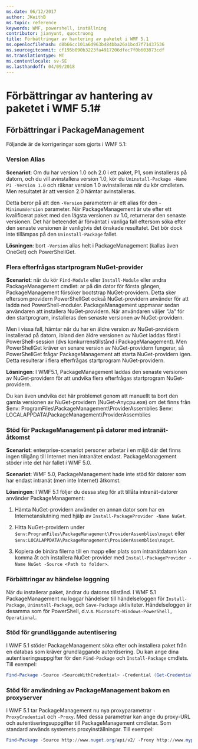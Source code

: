 ```yaml
---
ms.date: 06/12/2017
author: JKeithB
ms.topic: reference
keywords: WMF, powershell, inställning
contributor: jianyunt, quoctruong
title: Förbättringar av hantering av paketet i WMF 5.1
ms.openlocfilehash: d8b66cc101a6d963b484bba26a1bcd7f71437536
ms.sourcegitcommit: cf195b090b3223fa4917206dfec7f0b603873cdf
ms.translationtype: MT
ms.contentlocale: sv-SE
ms.lasthandoff: 04/09/2018
---
```

# <a name="improvements-to-package-management-in-wmf-51"></a>Förbättringar av hantering av paketet i WMF 5.1#

## <a name="improvements-in-packagemanagement"></a>Förbättringar i PackageManagement ##
Följande är de korrigeringar som gjorts i WMF 5.1:

### <a name="version-alias"></a>Version Alias

**Scenariot**: Om du har version 1.0 och 2.0 i ett paket, P1, som installeras på datorn, och du vill avinstallera version 1.0, kör du `Uninstall-Package -Name P1 -Version 1.0` och räknar version 1.0 avinstalleras när du kör cmdleten. Men resultatet är att version 2.0 hämtar avinstalleras.

Detta beror på att den `-Version` parametern är ett alias för den `-MinimumVersion` parameter. När PackageManagement är ute efter ett kvalificerat paket med den lägsta versionen av 1.0, returnerar den senaste versionen. Det här beteendet är förväntat i vanliga fall eftersom söka efter den senaste versionen är vanligtvis det önskade resultatet. Det bör dock inte tillämpas på den `Uninstall-Package` fallet.

**Lösningen**: bort `-Version` alias helt i PackageManagement (kallas även OneGet) och PowerShellGet.

### <a name="multiple-prompts-for-bootstrapping-the-nuget-provider"></a>Flera efterfrågas startprogram NuGet-provider

**Scenariot**: när du kör `Find-Module` eller `Install-Module` eller andra PackageManagement cmdlet: ar på din dator för första gången, PackageManagement försöker bootstrap NuGet-providern. Detta sker eftersom providern PowerShellGet också NuGet-providern använder för att ladda ned PowerShell-moduler. PackageManagement uppmanar sedan användaren att installera NuGet-providern. När användaren väljer ”Ja” för den startprogram, installeras den senaste versionen av NuGet-providern.

Men i vissa fall, hämtar när du har en äldre version av NuGet-providern installerad på datorn, ibland den äldre versionen av NuGet laddas först i PowerShell-session (dvs konkurrenstillstånd i PackageManagement). Men PowerShellGet kräver en senare version av NuGet-providern fungerar, så PowerShellGet frågar PackageManagement att starta NuGet-providern igen. Detta resulterar i flera efterfrågas startprogram NuGet-providern.

**Lösningen**: I WMF5.1, PackageManagement laddas den senaste versionen av NuGet-providern för att undvika flera efterfrågas startprogram NuGet-providern.

Du kan även undvika det här problemet genom att manuellt ta bort den gamla versionen av NuGet-providern (NuGet-Anycpu.exe) om det finns från $env: ProgramFiles\PackageManagement\ProviderAssemblies $env: LOCALAPPDATA\PackageManagement\ProviderAssemblies


### <a name="support-for-packagemanagement-on-computers-with-intranet-access-only"></a>Stöd för PackageManagement på datorer med intranät-åtkomst

**Scenariot**: enterprise-scenariot personer arbetar i en miljö där det finns ingen tillgång till Internet men intranätet endast. PackageManagement stöder inte det här fallet i WMF 5.0.

**Scenariot**: WMF 5.0, PackageManagement hade inte stöd för datorer som har endast intranät (men inte Internet) åtkomst.

**Lösningen**: I WMF 5.1 följer du dessa steg för att tillåta intranät-datorer använder PackageManagement:

1. Hämta NuGet-providern använder en annan dator som har en Internetanslutning med hjälp av `Install-PackageProvider -Name NuGet`.

2. Hitta NuGet-providern under `$env:ProgramFiles\PackageManagement\ProviderAssemblies\nuget` eller `$env:LOCALAPPDATA\PackageManagement\ProviderAssemblies\nuget`.

3. Kopiera de binära filerna till en mapp eller plats som intranätdatorn kan komma åt och installera NuGet-provider med `Install-PackageProvider -Name NuGet -Source <Path to folder>`.


### <a name="event-logging-improvements"></a>Förbättringar av händelse loggning

När du installerar paket, ändrar du datorns tillstånd. I WMF 5.1 PackageManagement nu loggar händelser till händelseloggen för `Install-Package`, `Uninstall-Package`, och `Save-Package` aktiviteter. Händelseloggen är desamma som för PowerShell, d.v.s. `Microsoft-Windows-PowerShell, Operational`.

### <a name="support-for-basic-authentication"></a>Stöd för grundläggande autentisering

I WMF 5.1 stöder PackageManagement söka efter och installera paket från en databas som kräver grundläggande autentisering. Du kan ange dina autentiseringsuppgifter för den `Find-Package` och `Install-Package` cmdlets. Till exempel:

``` PowerShell
Find-Package -Source <SourceWithCredential> -Credential (Get-Credential)
```
### <a name="support-for-using-packagemanagement-behind-a-proxy"></a>Stöd för användning av PackageManagement bakom en proxyserver

I WMF 5.1 tar PackageManagement nu nya proxyparametrar `-ProxyCredential` och `-Proxy`. Med dessa parametrar kan ange du proxy-URL och autentiseringsuppgifter till PackageManagement cmdletar. Som standard används systemets proxyinställningar. Till exempel:

``` PowerShell
Find-Package -Source http://www.nuget.org/api/v2/ -Proxy http://www.myproxyserver.com -ProxyCredential (Get-Credential)
```